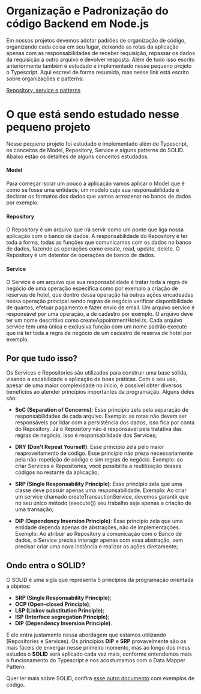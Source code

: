 # Organização e Padronização do código Backend em Node.js

Em nossos projetos devemos adotar padrões de organização de código, organizando cada coisa em seu lugar, 
deixando as rotas da aplicação apenas com as responsabilidades de receber requisição, repassar os dados 
da requisição a outro arquivo e devolver resposta. Além de tudo isso escrito anteriormente também é estudado e
implementado nesse pequeno projeto o Typescript.
Aqui escrevi de forma resumida, mas nesse link está escrito sobre organizações e patterns:

[Repository, service e patterns](https://www.notion.so/Repository-service-e-patterns-82419cceb11c4c4fbbc055ade7fb1ac5)

# O que está sendo estudado nesse pequeno projeto
Nesse pequeno projeto foi estudado e implementado além de Typescript, os conceitos de Model,
Repository, Service e alguns patterns do SOLID. Abaixo estão os detalhes de alguns conceitos estudados.

#### Model

Para começar isolar um pouco a aplicação vamos aplicar o Model que é como se fosse uma entidade, um modelo cujo sua 
responsabilidade é declarar os formatos dos dados que vamos armazenar no banco de dados por exemplo.

#### Repository

O Repository é um arquivo que irá servir como um ponte que liga nossa aplicação com o banco de dados. 
A responsabilidade do Repository é ter toda a forma, todas as funções que comunicamos com os dados no 
banco de dados, fazendo as operações como create, read, update, delete. O Repository é um detentor de operações de banco de dados. 

#### Service

O Service é um arquivo que sua responsabilidade é tratar toda a regra de negócio de uma operação específica como por exemplo 
a criação de reservas de hotel, que dentro dessa operação há outras ações encadeadas nessa operação principal sendo regras 
de negócio verificar disponibilidade de quartos, efetuar pagamento e  fazer envio de email. 
Um arquivo service é responsável por uma operação, a de cadastro por exemplo. O arquivo deve ter um nome descritivo como 
createAppointmentHotel.ts. Cada arquivo service tem uma única e exclusiva função com um nome padrão execute que irá ter 
toda a regra de negócio de um cadastro de reserva de hotel por exemplo.


## Por que tudo isso?
Os Services e Repositories são utilizados para construir uma base sólida, visando a escabilidade e aplicação de boas práticas. 
Com o seu uso, apesar de uma maior complexidade no ínicio, é possível obter diversos benefícios ao atender princípios 
importantes da programação. Alguns deles são:

- **SoC (Separation of Concerns)**: 
Esse princípio zela pela separação de responsabilidades de cada arquivo. Exemplo: as rotas não devem ser responsáveis por lidar 
com a persistência dos dados, isso fica por conta do Repository. Já o Repository não é responsável pela tratativa das regras de negócio, 
isso é responsabilidade dos Services;

- **DRY (Don't Repeat Yourself)**:
Esse princípio zela pelo maior reaproveitamento de código. Esse princípio não preza necessariamente pela não-repetição de 
código e sim regras de negócio. Exemplo: ao criar Services e Repositories, você possibilita a reutilização desses códigos no restante da aplicação;

- **SRP (Single Responsability Principle)**:
Esse princípio zela que uma classe deve possuir apenas uma responsabilidade. Exemplo: Ao criar um service chamado createTransactionService, 
devemos garantir que no seu único método (execute()) seu trabalho seja apenas a criação de uma transação;

- **DIP (Dependency Inversion Principle)**:
Esse princípio zela que uma entidade dependa apenas de abstrações, não de implementações. Exemplo: Ao atribuir ao Repository a comunicação 
com o Banco de dados, o Service precisa interagir apenas com essa abstração, sem precisar criar uma nova instância e realizar as ações diretamente;


## Onde entra o SOLID?

O SOLID é uma sigla que representa 5 princípios da programação orientada a objetos:

- **SRP (Single Responsability Principle)**;
- **OCP (Open–closed Principle)**;
- **LSP (Liskov substitution Principle)**;
- **ISP (Interface segregation Principle)**;
- **DIP (Dependency Inversion Principle)**.

E ele entra justamente nessa abordagem que estamos utilizando (Repositories e Services). Os princípios **DIP** e **SRP** provavelmente 
são os mais fáceis de enxergar nesse primeiro momento, mas ao longo dos meus estudos o **SOLID** será aplicado cada vez mais, 
conforme entendemos mais o funcionamento do Typescript e nos acostumamos com o Data Mapper Pattern.

Quer ler mais sobre SOLID, confira [esse outro documento](https://www.notion.so/Princ-pios-do-SOLID-d469618bbd2049668eaf80e889194cce) com exemplos de código.

